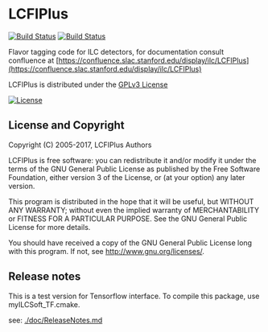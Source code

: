# LCFIPlus
[![Build Status](https://travis-ci.org/lcfiplus/LCFIPlus.svg?branch=master)](https://travis-ci.org/lcfiplus/LCFIPlus)
[![Build Status](https://scan.coverity.com/projects/14336/badge.svg)](https://scan.coverity.com/projects/lcfiplus-lcfiplus)

Flavor tagging code for ILC detectors, for documentation consult confluence at [https://confluence.slac.stanford.edu/display/ilc/LCFIPlus](https://confluence.slac.stanford.edu/display/ilc/LCFIPlus)

LCFIPlus is distributed under the [GPLv3 License](http://www.gnu.org/licenses/gpl-3.0.en.html)

[![License](https://www.gnu.org/graphics/gplv3-127x51.png)](https://www.gnu.org/licenses/gpl-3.0.en.html)

## License and Copyright
Copyright (C) 2005-2017, LCFIPlus Authors

LCFIPlus is free software: you can redistribute it and/or modify it under the terms of the GNU General Public License as published by the Free Software Foundation, either version 3 of the License, or (at your option) any later version.

This program is distributed in the hope that it will be useful, but WITHOUT ANY WARRANTY; without even the implied warranty of MERCHANTABILITY or FITNESS FOR A PARTICULAR PURPOSE.  See the GNU General Public License for more details.

You should have received a copy of the GNU General Public License long with this program.  If not, see <http://www.gnu.org/licenses/>.


## Release notes
This is a test version for Tensorflow interface.
To compile this package, use myILCSoft_TF.cmake.

see: [./doc/ReleaseNotes.md](./doc/ReleaseNotes.md)
